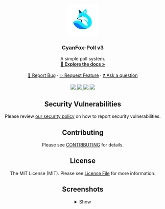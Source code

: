 <br />
<div align="center">
  <a href="https://github.com/CyanFox-Projects/CyanFox-Poll/tree/v3">
    <img src="https://raw.githubusercontent.com/CyanFox-Projects/Data/main/Branding/Logos/Logo_Transparent.svg" alt="Logo" width="100" height="100">
  </a>

<h3 align="center">CyanFox-Poll v3</h3>

  <p align="center">
    A simple poll system.
    <br />
    <a href="https://github.com/CyanFox-Projects/CyanFox-Poll/wiki"><strong>📖 Explore the docs »</strong></a>
    <br />
    <br />
    <a href="https://github.com/CyanFox-Projects/CyanFox-Poll/issues/new?labels=bug&template=bug.yml">🐛 Report Bug</a>
    ·
    <a href="https://github.com/CyanFox-Projects/CyanFox-Poll/discussions/new?category=ideas">✨ Request Feature</a>
    ·
    <a href="https://github.com/CyanFox-Projects/CyanFox-Poll/discussions/new?category=q-a">❓ Ask a question</a>
  </p>
</div>

<div align="center">
    <a href="https://github.com/CyanFox-Projects/CyanFox-Poll/graphs/contributors" alt="Contributors">
        <img src="https://img.shields.io/github/contributors/CyanFox-Projects/CyanFox-Poll.svg?style=for-the-badge" />
    </a>
    <a href="https://github.com/CyanFox-Projects/CyanFox-Poll/network/members" alt="Forks">
        <img src="https://img.shields.io/github/forks/CyanFox-Projects/CyanFox-Poll.svg?style=for-the-badge" />
    </a>
    <a href="https://github.com/CyanFox-Projects/CyanFox-Poll/network/stargazers" alt="Stars">
        <img src="https://img.shields.io/github/stars/CyanFox-Projects/CyanFox-Poll.svg?style=for-the-badge" />
    </a>
    <a href="https://github.com/CyanFox-Projects/CyanFox-Poll/issues" alt="Issues">
        <img src="https://img.shields.io/github/issues/CyanFox-Projects/CyanFox-Poll.svg?style=for-the-badge" />
    </a>
</div>

<div align="center">

## Security Vulnerabilities

Please review [our security policy](SECURITY.md) on how to report security vulnerabilities.

## Contributing

Please see [CONTRIBUTING](CONTRIBUTING.md) for details.

## License

The MIT License (MIT). Please see [License File](LICENSE) for more information.

## Screenshots
<details>
<summary>Show</summary>
<img src="assets/create_poll.png">
<img src="assets/find_poll.png">
<img src="assets/poll_admin.png">
<img src="assets/poll_vote.png">
</details>

</div>
